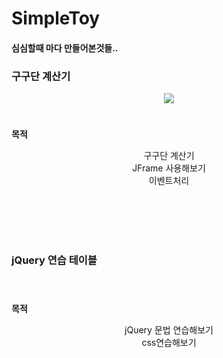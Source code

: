     

# SimpleToy
<h4>심심할때 마다 만들어본것들..</h4>

<h3> 구구단 계산기 </h3>


<p align="center">
<img src="https://user-images.githubusercontent.com/103496262/165903101-c2bfd330-42c9-47a4-b53a-3bb90046ee96.gif">
</p>

#
**목적**
<br>
<div align=center> 
	구구단 계산기<br>
	JFrame 사용해보기 <br>
	이벤트처리<br>
</div>


<br><br><br><br>
<h3> jQuery 연습 테이블 </h3>


<p align="center">
<img src="">
</p>

#
**목적**
<br>
<div align=center> 
	jQuery 문법 연습해보기<br>
	css연습해보기<br>
</div>
